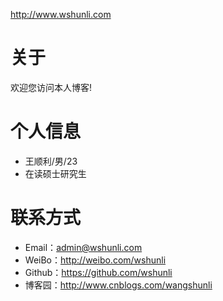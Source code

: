 
http://www.wshunli.com 

# 关于

欢迎您访问本人博客!

# 个人信息

- 王顺利/男/23
- 在读硕士研究生

# 联系方式

- Email：admin@wshunli.com
- WeiBo：http://weibo.com/wshunli
- Github：https://github.com/wshunli
- 博客园：http://www.cnblogs.com/wangshunli

